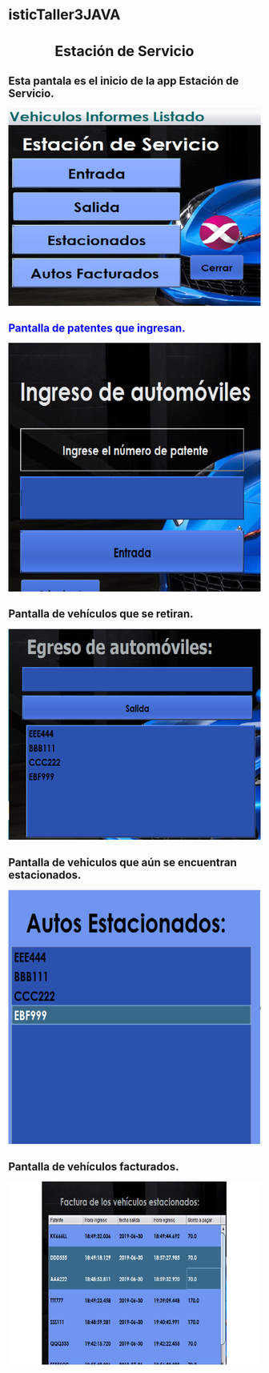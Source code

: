 # isticTaller3JAVA
 <!DOCTYPE html>
<html>
 <head>
  <style type="txt/css">
    h1{color:red;}
  </style>

 </head>
<body>      
<h1>&nbsp;&nbsp;&nbsp;&nbsp;&nbsp;&nbsp;&nbsp;&nbsp;&nbsp;&nbsp;&nbsp;&nbsp;&nbsp;&nbsp;Estación de Servicio</h1>
 
 <h2>Esta pantala es el inicio de la app Estación de Servicio.</h2>

   
![solarized vim](https://github.com/gbon89/isticTaller3JAVA/blob/master/img/principal.png)

<h2 style="color:blue;">Pantalla de patentes que ingresan.</h2>

![solarized vim](https://github.com/gbon89/isticTaller3JAVA/blob/master/img/entrada.png)

<h2>Pantalla de vehículos que se retiran.</h2>

![solarized vim](https://github.com/gbon89/isticTaller3JAVA/blob/master/img/Salida.png)

<h2>Pantalla de vehiculos que aún se encuentran estacionados.</h2>

![solarized vim](https://github.com/gbon89/isticTaller3JAVA/blob/master/img/estacionados.png)

<h2>Pantalla de vehículos facturados.</h2>

![solarized vim](https://github.com/gbon89/isticTaller3JAVA/blob/master/img/facturado.png)

</body>
</html>


